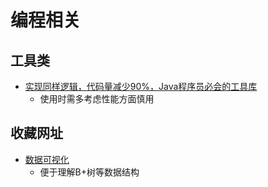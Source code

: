 # 编程相关

## 工具类
- [实现同样逻辑，代码量减少90%，Java程序员必会的工具库](https://www.toutiao.com/article/6943239541448917512/)
  - 使用时需多考虑性能方面慎用
  
## 收藏网址
- [数据可视化](https://www.cs.usfca.edu/~galles/visualization/Algorithms.html)
  - 便于理解B+树等数据结构